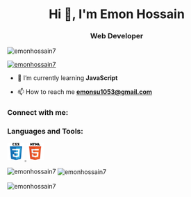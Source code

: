 <h1 align="center">Hi 👋, I'm Emon Hossain</h1>
<h3 align="center">Web Developer</h3>

<p align="left"> <img src="https://komarev.com/ghpvc/?username=emonhossain7&label=Profile%20views&color=0e75b6&style=flat" alt="emonhossain7" /> </p>

<p align="left"> <a href="https://github.com/ryo-ma/github-profile-trophy"><img src="https://github-profile-trophy.vercel.app/?username=emonhossain7" alt="emonhossain7" /></a> </p>

- 🌱 I’m currently learning **JavaScript**

- 📫 How to reach me **emonsu1053@gmail.com**

<h3 align="left">Connect with me:</h3>
<p align="left">
</p>

<h3 align="left">Languages and Tools:</h3>
<p align="left"> <a href="https://www.w3schools.com/css/" target="_blank" rel="noreferrer"> <img src="https://raw.githubusercontent.com/devicons/devicon/master/icons/css3/css3-original-wordmark.svg" alt="css3" width="40" height="40"/> </a> <a href="https://www.w3.org/html/" target="_blank" rel="noreferrer"> <img src="https://raw.githubusercontent.com/devicons/devicon/master/icons/html5/html5-original-wordmark.svg" alt="html5" width="40" height="40"/> </a> </p>

<p><img align="left" src="https://github-readme-stats.vercel.app/api/top-langs?username=emonhossain7&show_icons=true&locale=en&layout=compact" alt="emonhossain7" /></p>

<p>&nbsp;<img align="center" src="https://github-readme-stats.vercel.app/api?username=emonhossain7&show_icons=true&locale=en" alt="emonhossain7" /></p>

<p><img align="center" src="https://github-readme-streak-stats.herokuapp.com/?user=emonhossain7&" alt="emonhossain7" /></p>
